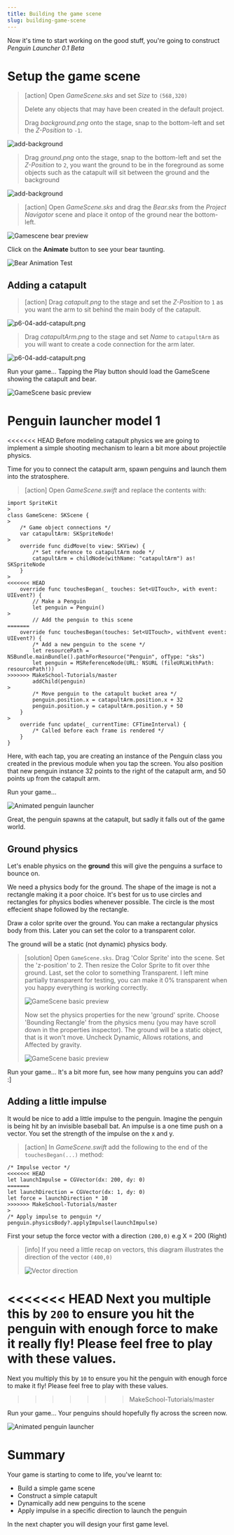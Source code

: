 ```yaml
---
title: Building the game scene
slug: building-game-scene
---
```


Now it's time to start working on the good stuff, you're going to 
construct *Penguin Launcher 0.1 Beta*

# Setup the game scene

> [action]
> Open *GameScene.sks* and set *Size* to `(568,320)`
>
> Delete any objects that may have been created in the default project.
>
> Drag *background.png* onto the stage, snap to the bottom-left and set 
> the *Z-Position* to `-1`.
>

![add-background](../Tutorial-Images/p6-01-add-background.png)

> Drag *ground.png* onto the stage, snap to the bottom-left and set the 
> *Z-Position* to `2`, you want the ground to be in the foreground as 
> some objects such as the catapult will sit between the ground and the 
> background
>

![add-background](../Tutorial-Images/p6-02-add-ground.png)

> [action]
> Open *GameScene.sks* and drag the *Bear.sks* from the *Project 
> Navigator* scene and place it ontop of the ground near the bottom-left.
> 

![Gamescene bear preview](../Tutorial-Images/p6-03-add-bear.png)

Click on the **Animate** button to see your bear taunting.

![Bear Animation Test](../Tutorial-Images/p6-04-bear-animation.gif)

## Adding a catapult

> [action]
> Drag *catapult.png* to the stage and set the *Z-Position* to `1` as 
> you want the arm to sit behind the main body of the catapult.

![p6-04-add-catapult.png](../Tutorial-Images/p6-04-add-catapult.png)

> Drag *catapultArm.png* to the stage and set *Name* to `catapultArm` 
> as you will want to create a code connection for the arm later.
>

![p6-04-add-catapult.png](../Tutorial-Images/p6-04-add-catapult-arm.png)

Run your game... Tapping the Play button should load the GameScene showing the catapult 
and bear. 

![GameScene basic preview](../Tutorial-Images/p6-04-test.gif)

# Penguin launcher model 1

<<<<<<< HEAD
Before modeling catapult physics we are going to implement a simple 
shooting mechanism to learn a bit more about projectile physics.

Time for you to connect the catapult arm, spawn penguins and launch 
them into the stratosphere.

> [action]
> Open *GameScene.swift* and replace the contents with:
>
```
import SpriteKit
>
class GameScene: SKScene {
>    
    /* Game object connections */
    var catapultArm: SKSpriteNode!
>    
    override func didMove(to view: SKView) {
        /* Set reference to catapultArm node */
        catapultArm = childNode(withName: "catapultArm") as! SKSpriteNode
    }
>    
<<<<<<< HEAD
    override func touchesBegan(_ touches: Set<UITouch>, with event: UIEvent?) {
        // Make a Penguin
        let penguin = Penguin()
>        
        // Add the penguin to this scene
=======
    override func touchesBegan(touches: Set<UITouch>, withEvent event: UIEvent?) {
        /* Add a new penguin to the scene */
        let resourcePath = NSBundle.mainBundle().pathForResource("Penguin", ofType: "sks")
        let penguin = MSReferenceNode(URL: NSURL (fileURLWithPath: resourcePath!))
>>>>>>> MakeSchool-Tutorials/master
        addChild(penguin)
>        
        /* Move penguin to the catapult bucket area */
        penguin.position.x = catapultArm.position.x + 32
        penguin.position.y = catapultArm.position.y + 50
    }
>    
    override func update(_ currentTime: CFTimeInterval) {
        /* Called before each frame is rendered */
    }
}
```
>

Here, with each tap, you are creating an instance of the Penguin class you created in 
the previous module when you tap the screen. You also position that new penguin instance 
32 points to the right of the catapult arm, and 50 points up from the catapult arm. 

Run your game...

![Animated penguin launcher](../Tutorial-Images/p6-06-peguin-test.gif)

Great, the penguin spawns at the catapult, but sadly it falls out of the game world.

## Ground physics

Let's enable physics on the **ground** this will give the penguins a surface to 
bounce on. 

We need a physics body for the ground. The shape of the image is not a 
rectangle making it a poor choice. It's best for us to use circles and rectangles for 
physics bodies whenever possible. The circle is the most effecient shape followed by the 
rectangle. 

Draw a color sprite over the ground. You can make a rectangular physics body from this. Later you can
set the color to a transparent color. 

The ground will be a static (not dynamic) physics body. 

> [solution]
> Open `GameScene.sks`. Drag 'Color Sprite' into the scene. Set the 'z-position' to 2. 
> Then resize the Color Sprite to fit over thhe ground. Last, set the color to something 
> Transparent. I left mine partially transparent for testing, you can make it 0% 
> transparent when you happy everything is working correctly. 
> 
> ![GameScene basic preview](../Tutorial-Images/p6-07-ground-physics.png)
>
> Now set the physics properties for the new 'ground' sprite. Choose 'Bounding Rectangle'
> from the physics menu (you may have scroll down in the properties inspector). The 
> ground will be a static object, that is it won't move. Uncheck Dynamic, Allows rotations, 
> and Affected by gravity. 
> 
> ![GameScene basic preview](../Tutorial-Images/p6-071-ground-physics.png)
>

Run your game... It's a bit more fun, see how many penguins you can add? :]

## Adding a little impulse

It would be nice to add a little impulse to the penguin. Imagine the penguin is being 
hit by an invisible baseball bat. An impulse is a one time push on a vector. You 
set the strength of the impulse on the x and y. 

> [action]
> In *GameScene.swift* add the following to the end of the `touchesBegan(...)` method:
>
```
/* Impulse vector */
<<<<<<< HEAD
let launchImpulse = CGVector(dx: 200, dy: 0)
=======
let launchDirection = CGVector(dx: 1, dy: 0)
let force = launchDirection * 10
>>>>>>> MakeSchool-Tutorials/master
>
/* Apply impulse to penguin */
penguin.physicsBody?.applyImpulse(launchImpulse)
```
>

First your setup the force vector with a direction `(200,0)` e.g X = 200 (Right)

> [info]
> If you need a little recap on vectors, this diagram illustrates the direction of the 
> vector `(400,0)`
>
> ![Vector direction](../Tutorial-Images/vector_impulse.gif)
>

<<<<<<< HEAD
Next you multiple this by `200` to ensure you hit the penguin with enough force to make 
it really fly! Please feel free to play with these values.
=======
Next you multiply this by `10` to ensure you hit the penguin with enough force to make it fly!
Please feel free to play with these values.
>>>>>>> MakeSchool-Tutorials/master

Run your game... Your penguins should hopefully fly across the screen now.

![Animated penguin launcher](../Tutorial-Images/p6-08-launch-penguin.gif)

# Summary

Your game is starting to come to life, you've learnt to:

- Build a simple game scene
- Construct a simple catapult
- Dynamically add new penguins to the scene
- Apply impulse in a specific direction to launch the penguin

In the next chapter you will design your first game level.
